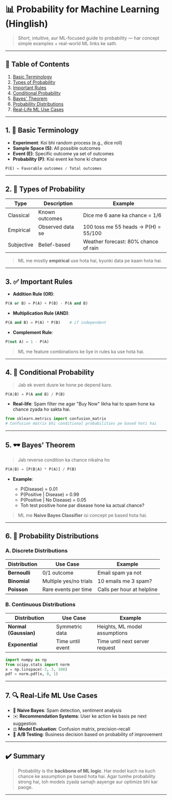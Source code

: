 # 📊 Probability for Machine Learning (Hinglish)

> Short, intuitive, aur ML-focused guide to probability — har concept simple examples + real-world ML links ke sath.

---

## 📍 Table of Contents

1. [Basic Terminology](#1-basic-terminology)
2. [Types of Probability](#2-types-of-probability)
3. [Important Rules](#3-important-rules)
4. [Conditional Probability](#4-conditional-probability)
5. [Bayes' Theorem](#5-bayes-theorem)
6. [Probability Distributions](#6-probability-distributions)
7. [Real-Life ML Use Cases](#7-real-life-ml-use-cases)

---

## 1. 🔹 Basic Terminology

* **Experiment**: Koi bhi random process (e.g., dice roll)
* **Sample Space (S)**: All possible outcomes
* **Event (E)**: Specific outcome ya set of outcomes
* **Probability (P)**: Kisi event ke hone ki chance

```python
P(E) = Favorable outcomes / Total outcomes
```

---

## 2. 🌿 Types of Probability

| Type       | Description      | Example                              |
| ---------- | ---------------- | ------------------------------------ |
| Classical  | Known outcomes   | Dice me 6 aane ka chance = 1/6       |
| Empirical  | Observed data se | 100 toss me 55 heads → P(H) = 55/100 |
| Subjective | Belief-based     | Weather forecast: 80% chance of rain |

> ML me mostly **empirical** use hota hai, kyunki data pe kaam hota hai.

---

## 3. ✅ Important Rules

* **Addition Rule (OR)**:

```python
P(A or B) = P(A) + P(B) - P(A and B)
```

* **Multiplication Rule (AND)**:

```python
P(A and B) = P(A) * P(B)    # if independent
```

* **Complement Rule**:

```python
P(not A) = 1 - P(A)
```

> ML me feature combinations ke liye in rules ka use hota hai.

---

## 4. 🧠 Conditional Probability

> Jab ek event dusre ke hone pe depend kare.

```python
P(A|B) = P(A and B) / P(B)
```

* **Real-life**: Spam filter me agar "Buy Now" likha hai to spam hone ka chance zyada ho sakta hai.

```python
from sklearn.metrics import confusion_matrix
# Confusion matrix bhi conditional probabilities pe based hoti hai
```

---

## 5. 🕶️ Bayes' Theorem

> Jab reverse condition ka chance nikalna ho

```python
P(A|B) = [P(B|A) * P(A)] / P(B)
```

* **Example**:

  * P(Disease) = 0.01
  * P(Positive | Disease) = 0.99
  * P(Positive | No Disease) = 0.05
  * Toh test positive hone par disease hone ka actual chance?

> ML me **Naive Bayes Classifier** isi concept pe based hota hai.

---

## 6. 🔹 Probability Distributions

### A. Discrete Distributions

| Distribution  | Use Case               | Example                    |
| ------------- | ---------------------- | -------------------------- |
| **Bernoulli** | 0/1 outcome            | Email spam ya not          |
| **Binomial**  | Multiple yes/no trials | 10 emails me 3 spam?       |
| **Poisson**   | Rare events per time   | Calls per hour at helpline |

### B. Continuous Distributions

| Distribution          | Use Case         | Example                        |
| --------------------- | ---------------- | ------------------------------ |
| **Normal (Gaussian)** | Symmetric data   | Heights, ML model assumptions  |
| **Exponential**       | Time until event | Time until next server request |

```python
import numpy as np
from scipy.stats import norm
x = np.linspace(-3, 3, 100)
pdf = norm.pdf(x, 0, 1)
```

---

## 7. 🔍 Real-Life ML Use Cases

* 📢 **Naive Bayes**: Spam detection, sentiment analysis
* ✉️ **Recommendation Systems**: User ke action ke basis pe next suggestion
* ⚖️ **Model Evaluation**: Confusion matrix, precision-recall
* 🧮 **A/B Testing**: Business decision based on probability of improvement

---

## ✔️ Summary

> Probability is the **backbone of ML logic**. Har model kuch na kuch chance ke assumption pe based hota hai. Agar tumhe probability strong hai, toh models zyada samajh aayenge aur optimize bhi kar paoge.

---

